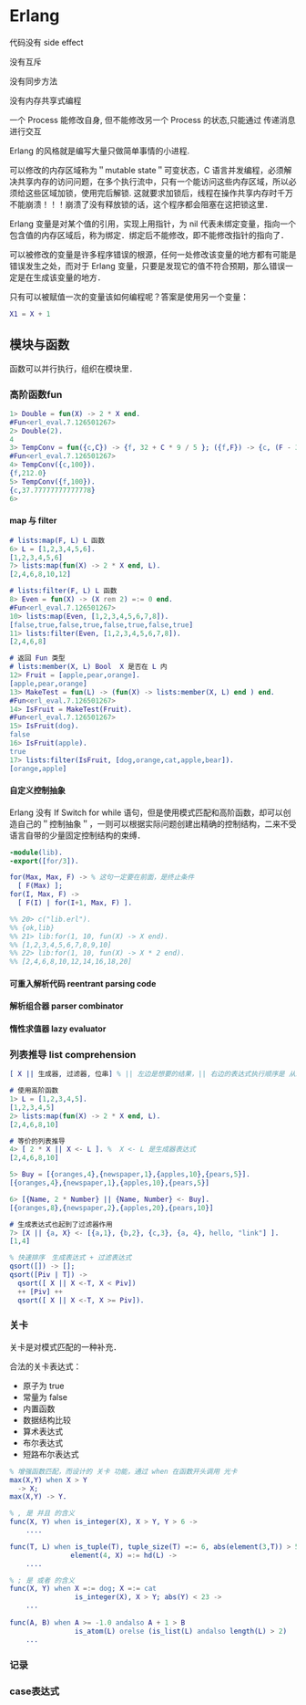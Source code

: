 # Erlang

代码没有 side effect

没有互斥

没有同步方法

没有内存共享式编程

一个 Process 能修改自身, 但不能修改另一个 Process 的状态,只能通过 传递消息 进行交互

Erlang 的风格就是编写大量只做简单事情的小进程.

可以修改的内存区域称为＂mutable state＂可变状态，C 语言并发编程，必须解决共享内存的访问问题，在多个执行流中，只有一个能访问这些内存区域，所以必须给这些区域加锁，使用完后解锁. 这就要求加锁后，线程在操作共享内存时千万不能崩溃！！！崩溃了没有释放锁的话，这个程序都会阻塞在这把锁这里．

Erlang 变量是对某个值的引用，实现上用指针，为 nil 代表未绑定变量，指向一个包含值的内存区域后，称为绑定．绑定后不能修改，即不能修改指针的指向了．

可以被修改的变量是许多程序错误的根源，任何一处修改该变量的地方都有可能是错误发生之处，而对于 Erlang 变量，只要是发现它的值不符合预期，那么错误一定是在生成该变量的地方．

只有可以被赋值一次的变量该如何编程呢？答案是使用另一个变量：

```erlang
X1 = X + 1
```



## 模块与函数

函数可以并行执行，组织在模块里．

### 高阶函数fun

```erlang
1> Double = fun(X) -> 2 * X end.
#Fun<erl_eval.7.126501267>
2> Double(2).
4
3> TempConv = fun({c,C}) -> {f, 32 + C * 9 / 5 }; ({f,F}) -> {c, (F - 32) * 5 / 9 } end. 
#Fun<erl_eval.7.126501267>
4> TempConv({c,100}).
{f,212.0}
5> TempConv({f,100}).
{c,37.77777777777778}
6> 
```

#### map 与 filter

```erlang
# lists:map(F, L) L 函数
6> L = [1,2,3,4,5,6].
[1,2,3,4,5,6]
7> lists:map(fun(X) -> 2 * X end, L).
[2,4,6,8,10,12]

# lists:filter(F, L) L 函数
8> Even = fun(X) -> (X rem 2) =:= 0 end.
#Fun<erl_eval.7.126501267>
10> lists:map(Even, [1,2,3,4,5,6,7,8]).
[false,true,false,true,false,true,false,true]
11> lists:filter(Even, [1,2,3,4,5,6,7,8]).
[2,4,6,8]

# 返回 Fun 类型
# lists:member(X, L) Bool  X 是否在 L 内
12> Fruit = [apple,pear,orange].
[apple,pear,orange]
13> MakeTest = fun(L) -> (fun(X) -> lists:member(X, L) end ) end.
#Fun<erl_eval.7.126501267>
14> IsFruit = MakeTest(Fruit).
#Fun<erl_eval.7.126501267>
15> IsFruit(dog).  
false
16> IsFruit(apple).
true
17> lists:filter(IsFruit, [dog,orange,cat,apple,bear]).
[orange,apple]

```

#### 自定义控制抽象

Erlang 没有 If Switch for while 语句，但是使用模式匹配和高阶函数，却可以创造自己的＂控制抽象＂，一则可以根据实际问题创建出精确的控制结构，二来不受语言自带的少量固定控制结构的束缚．

```erlang
-module(lib).
-export([for/3]).

for(Max, Max, F) -> % 这句一定要在前面，是终止条件
  [ F(Max) ];
for(I, Max, F) ->
  [ F(I) | for(I+1, Max, F) ].

%% 20> c("lib.erl").
%% {ok,lib}
%% 21> lib:for(1, 10, fun(X) -> X end).
%% [1,2,3,4,5,6,7,8,9,10]
%% 22> lib:for(1, 10, fun(X) -> X * 2 end).
%% [2,4,6,8,10,12,14,16,18,20]
```



#### 可重入解析代码 reentrant parsing code



#### 解析组合器 parser combinator



#### 惰性求值器 lazy evaluator



### 列表推导 list comprehension

```erlang
[ X || 生成器, 过滤器, 位串] % || 左边是想要的结果，|| 右边的表达式执行顺序是 从左到右，
```

```erlang
# 使用高阶函数
1> L = [1,2,3,4,5].
[1,2,3,4,5]
2> lists:map(fun(X) -> 2 * X end, L).
[2,4,6,8,10]

# 等价的列表推导
4> [ 2 * X || X <- L ]. %  X <- L 是生成器表达式
[2,4,6,8,10]

5> Buy = [{oranges,4},{newspaper,1},{apples,10},{pears,5}].
[{oranges,4},{newspaper,1},{apples,10},{pears,5}]

6> [{Name, 2 * Number} || {Name, Number} <- Buy].
[{oranges,8},{newspaper,2},{apples,20},{pears,10}]

# 生成表达式也起到了过滤器作用
7> [X || {a, X} <- [{a,1}, {b,2}, {c,3}, {a, 4}, hello, "link"] ].
[1,4]

% 快速排序　生成表达式 + 过滤表达式
qsort([]) -> [];
qsort([Piv | T]) ->
  qsort([ X || X <-T, X < Piv])
  ++ [Piv] ++
  qsort([ X || X <-T, X >= Piv]).
```



### 关卡

关卡是对模式匹配的一种补充．

合法的关卡表达式：

- 原子为 true
- 常量为 false
- 内置函数
- 数据结构比较
- 算术表达式
- 布尔表达式
- 短路布尔表达式

```erlang
% 增强函数匹配，而设计的 关卡 功能，通过 when 在函数开头调用 光卡
max(X,Y) when X > Y
  -> X;
max(X,Y) -> Y.

% , 是 并且 的含义
func(X, Y) when is_integer(X), X > Y, Y > 6 -> 
    ....

func(T, L) when is_tuple(T), tuple_size(T) =:= 6, abs(element(3,T)) > 5
　　　　　　　　　element(4, X) =:= hd(L) -> 
    ....

% ; 是 或者 的含义
func(X, Y) when X =:= dog; X =:= cat
                is_integer(X), X > Y; abs(Y) < 23 ->
    ...
                                                                             
func(A, B) when A >= -1.0 andalso A + 1 > B
                is_atom(L) orelse (is_list(L) andalso length(L) > 2)
    ...                          
```

### 记录



### case表达式

```erlang

```

